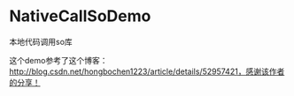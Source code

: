 # NativeCallSoDemo
本地代码调用so库


这个demo参考了这个博客：http://blog.csdn.net/hongbochen1223/article/details/52957421，感谢该作者的分享！
